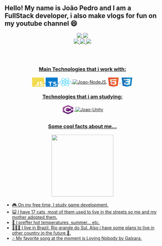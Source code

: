 ## Hello! My name is João Pedro and I am a FullStack developer, i also make vlogs for fun on my youtube channel 😄

<div align="center">
  <a href="https://github.com/JoaoOliveira0117">
  <img height="180em" src="https://github-readme-stats.vercel.app/api?username=rafaballerini&show_icons=true&theme=aura&include_all_commits=true&count_private=true"/>
  <img height="180em" src="https://github-readme-stats.vercel.app/api/top-langs/?username=rafaballerini&layout=compact&langs_count=7&theme=dracula"/>
</div>

  
<div align="center" display="block">
  <a href="https://www.linkedin.com/in/joaooliveira0117/"><img src="https://img.shields.io/badge/LinkedIn-0077B5?style=for-the-badge&logo=linkedin&logoColor=white"/> 
  <a href="https://www.youtube.com/channel/UCaFIpfOu2AvquzTnDAKZADw"><img src="https://img.shields.io/badge/YouTube-FF0000?style=for-the-badge&logo=youtube&logoColor=white"/>
  <a href="https://www.twitch.tv/streamdojaum"><img src="https://img.shields.io/badge/Twitch-9146FF?style=for-the-badge&logo=twitch&logoColor=white"/>
</div>
  
  ##
  
<div align="center"><br>
  <h3>Main Technologies that i work with: </h3>
  <div style="display: inline_block">
    <img align="center" alt="Joao-Js" height="30" width="40" src="https://raw.githubusercontent.com/devicons/devicon/master/icons/javascript/javascript-plain.svg">
    <img align="center" alt="Joao-Ts" height="30" width="40" src="https://raw.githubusercontent.com/devicons/devicon/master/icons/typescript/typescript-plain.svg">
    <img align="center" alt="Joao-React" height="30" width="40" src="https://raw.githubusercontent.com/devicons/devicon/master/icons/react/react-original.svg">
    <img align="center" alt="Joao-NodeJS" height="30" width="40" src='https://cdn.jsdelivr.net/gh/devicons/devicon/icons/nodejs/nodejs-plain.svg'>
    <img align="center" alt="Joao-HTML" height="30" width="40" src="https://raw.githubusercontent.com/devicons/devicon/master/icons/html5/html5-original.svg">
    <img align="center" alt="Joao-CSS" height="30" width="40" src="https://raw.githubusercontent.com/devicons/devicon/master/icons/css3/css3-original.svg">
  </div>
  
  <h3>Technologies that i am studying: </h3>
  
  <div style="display: inline_block">
    <img align="center" alt="Joao-Csharp" height="30" width="40" src="https://raw.githubusercontent.com/devicons/devicon/master/icons/csharp/csharp-original.svg">
    <img align="center" alt="Joao-Unity" height="30" width="40" src='https://cdn.jsdelivr.net/gh/devicons/devicon/icons/unity/unity-original.svg'>
  </div>
</div>
    
    
##
    
    
<div align="center">
  <h3>Some cool facts about me...</h3>
  <img width="200" height="200" src="https://c.tenor.com/nsJsyDFCQoEAAAAi/macarena-skeleton.gif"/>
</div>
    
    
- 🎮 On my free time, I study game development.
- 🙀 I have 17 cats, most of them used to live in the streets so me and my mother adopted them.
- 🌴 I preffer hot temperatures, summer... etc.
- 💚💛💙 I live in Brazil, Rio grande do Sul. Also i have some plans to live in other country in the future 🤔.
- 🎶 My favorite song at the moment is Loving Nobody by Galxara.
    
    
<!--
**JoaoOliveira0117/JoaoOliveira0117** is a ✨ _special_ ✨ repository because its `README.md` (this file) appears on your GitHub profile.

Here are some ideas to get you started:

- 🔭 I’m currently working on ...
- 🌱 I’m currently learning ...
- 👯 I’m looking to collaborate on ...
- 🤔 I’m looking for help with ...
- 💬 Ask me about ...
- 📫 How to reach me: ...
- 😄 Pronouns: ...
- ⚡ Fun fact: ...
-->
